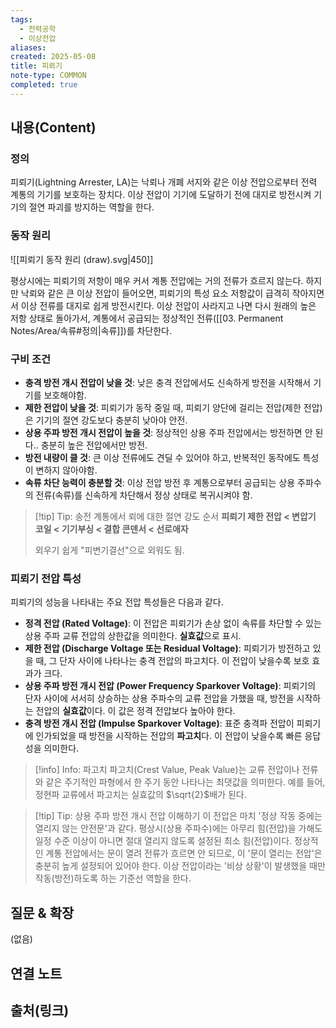```yaml
---
tags:
  - 전력공학
  - 이상전압
aliases: 
created: 2025-05-08
title: 피뢰기
note-type: COMMON
completed: true
---
```


## 내용(Content)
### 정의
피뢰기(Lightning Arrester, LA)는 낙뢰나 개폐 서지와 같은 이상 전압으로부터 전력 계통의 기기를 보호하는 장치다. 이상 전압이 기기에 도달하기 전에 대지로 방전시켜 기기의 절연 파괴를 방지하는 역할을 한다.

### 동작 원리
![[피뢰기 동작 원리 (draw).svg|450]]

평상시에는 피뢰기의 저항이 매우 커서 계통 전압에는 거의 전류가 흐르지 않는다. 하지만 낙뢰와 같은 큰 이상 전압이 들어오면, 피뢰기의 특성 요소 저항값이 급격히 작아지면서 이상 전류를 대지로 쉽게 방전시킨다. 이상 전압이 사라지고 나면 다시 원래의 높은 저항 상태로 돌아가서, 계통에서 공급되는 정상적인 전류([[03. Permanent Notes/Area/속류#정의|속류]])를 차단한다.

### 구비 조건
- **충격 방전 개시 전압이 낮을 것**: 낮은 충격 전압에서도 신속하게 방전을 시작해서 기기를 보호해야함.
- **제한 전압이 낮을 것**: 피뢰기가 동작 중일 때, 피뢰기 양단에 걸리는 전압(제한 전압)은 기기의 절연 강도보다 충분히 낮아야 안전.
- **상용 주파 방전 개시 전압이 높을 것**: 정상적인 상용 주파 전압에서는 방전하면 안 된다.. 충분히 높은 전압에서만 방전.
- **방전 내량이 클 것**: 큰 이상 전류에도 견딜 수 있어야 하고, 반복적인 동작에도 특성이 변하지 않아야함.
- **속류 차단 능력이 충분할 것**: 이상 전압 방전 후 계통으로부터 공급되는 상용 주파수의 전류(속류)를 신속하게 차단해서 정상 상태로 복귀시켜야 함.

>[!tip] Tip: 송전 계통에서 뢰에 대한 절연 강도 순서
>**피뢰기 제한 전압 < 변압기 코일 < 기기부싱 < 결합 콘덴서 < 선로애자**
>
>외우기 쉽게 "피변기결선"으로 외워도 됨.
### 피뢰기 전압 특성 
피뢰기의 성능을 나타내는 주요 전압 특성들은 다음과 같다.
- **정격 전압 (Rated Voltage)**: 이 전압은 피뢰기가 손상 없이 속류를 차단할 수 있는 상용 주파 교류 전압의 상한값을 의미한다. **실효값**으로 표시.
- **제한 전압 (Discharge Voltage 또는 Residual Voltage)**: 피뢰기가 방전하고 있을 때, 그 단자 사이에 나타나는 충격 전압의 파고치다. 이 전압이 낮을수록 보호 효과가 크다.
- **상용 주파 방전 개시 전압 (Power Frequency Sparkover Voltage)**: 피뢰기의 단자 사이에 서서히 상승하는 상용 주파수의 교류 전압을 가했을 때, 방전을 시작하는 전압의 **실효값**이다. 이 값은 정격 전압보다 높아야 한다.
- **충격 방전 개시 전압 (Impulse Sparkover Voltage)**: 표준 충격파 전압이 피뢰기에 인가되었을 때 방전을 시작하는 전압의 **파고치**다. 이 전압이 낮을수록 빠른 응답성을 의미한다.

>[!info] Info: 파고치
>파고치(Crest Value, Peak Value)는 교류 전압이나 전류와 같은 주기적인 파형에서 한 주기 동안 나타나는 최댓값을 의미한다. 예를 들어, 정현파 교류에서 파고치는 실효값의 $\sqrt{2}$배가 된다.

>[!tip] Tip: 상용 주파 방전 개시 전압 이해하기
>이 전압은 마치 '정상 작동 중에는 열리지 않는 안전문'과 같다. 평상시(상용 주파수)에는 아무리 힘(전압)을 가해도 일정 수준 이상이 아니면 절대 열리지 않도록 설정된 최소 힘(전압)이다. 정상적인 계통 전압에서는 문이 열려 전류가 흐르면 안 되므로, 이 '문이 열리는 전압'은 충분히 높게 설정되어 있어야 한다. 이상 전압이라는 '비상 상황'이 발생했을 때만 작동(방전)하도록 하는 기준선 역할을 한다.
## 질문 & 확장

(없음)

## 연결 노트

## 출처(링크)


